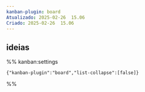 ```yaml
---
kanban-plugin: board
Atualizado: 2025-02-26  15.06
Criado: 2025-02-26  15.06
---
```


## ideias





%% kanban:settings
```
{"kanban-plugin":"board","list-collapse":[false]}
```
%%